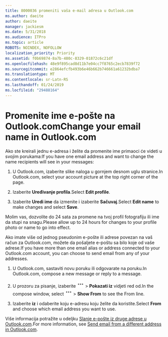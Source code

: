 ```yaml
---
title: 8000036 promeniti vaša e-mail adresa u Outlook.com
ms.author: daeite
author: daeite
manager: jackiesm
ms.date: 5/31/2018
ms.audience: ITPro
ms.topic: article
ROBOTS: NOINDEX, NOFOLLOW
localization_priority: Priority
ms.assetid: f0b69874-8a7b-480c-8329-01872c6c21df
ms.openlocfilehash: 48e9f895cad8d11b7e04cc7f8765c2ecb7839f72
ms.sourcegitcommit: e2864efcfb493b6e46b662b746661a61232bdba7
ms.translationtype: MT
ms.contentlocale: sr-Latn-RS
ms.lasthandoff: 01/24/2019
ms.locfileid: "29488164"
---
```

# <a name="change-your-email-name-in-outlookcom"></a><span data-ttu-id="5dcb8-102">Promenite ime e-pošte na Outlook.com</span><span class="sxs-lookup"><span data-stu-id="5dcb8-102">Change your email name in Outlook.com</span></span>

<span data-ttu-id="5dcb8-103">Ako ste kreirali jednu e-adresa i želite da promenite ime primaoci će videti u svojim porukama:</span><span class="sxs-lookup"><span data-stu-id="5dcb8-103">If you have one email address and want to change the name recipients will see in your messages:</span></span>
  
1. <span data-ttu-id="5dcb8-104">U Outlook.com, izaberite slike naloga u gornjem desnom uglu stranice.</span><span class="sxs-lookup"><span data-stu-id="5dcb8-104">In Outlook.com, select your account picture at the top right corner of the page.</span></span>
    
2. <span data-ttu-id="5dcb8-105">Izaberite **Uređivanje profila**.</span><span class="sxs-lookup"><span data-stu-id="5dcb8-105">Select **Edit profile**.</span></span> 
    
3. <span data-ttu-id="5dcb8-106">Izaberite **Uredi ime** da izmenite i izaberite **Sačuvaj**.</span><span class="sxs-lookup"><span data-stu-id="5dcb8-106">Select **Edit name** to make changes and select **Save**.</span></span> 
    
<span data-ttu-id="5dcb8-107">Molim vas, dozvolite do 24 sata za promene na tvoj profil fotografiju ili ime da stupi na snagu.</span><span class="sxs-lookup"><span data-stu-id="5dcb8-107">Please allow up to 24 hours for changes to your profile photo or name to go into effect.</span></span>
  
<span data-ttu-id="5dcb8-108">Ako imate više od jednog pseudonim e-pošte ili adrese povezan na vaš račun za Outlook.com, možete da pošaljete e-poštu sa bilo koje od vaše adrese.</span><span class="sxs-lookup"><span data-stu-id="5dcb8-108">If you have more than one email alias or address connected to your Outlook.com account, you can choose to send email from any of your addresses.</span></span>
  
1. <span data-ttu-id="5dcb8-109">U Outlook.com, sastaviti novu poruku ili odgovarate na poruku.</span><span class="sxs-lookup"><span data-stu-id="5dcb8-109">In Outlook.com, compose a new message or reply to a message.</span></span>
    
2. <span data-ttu-id="5dcb8-p101">U prozoru za pisanje, izaberite ![The više grupa ikonu "Radnje". ](media/b97ea7cd-eeb0-49c5-a564-7ca2d2e33909.png) \> **Pokazati iz** vidjeti red od.</span><span class="sxs-lookup"><span data-stu-id="5dcb8-p101">In the compose window, select ![The More group actions icon.](media/b97ea7cd-eeb0-49c5-a564-7ca2d2e33909.png) \> **Show From** to see the From line.</span></span> 
    
3. <span data-ttu-id="5dcb8-112">Izaberite **iz** i odaberite koju e-adresu koju želite da koristite.</span><span class="sxs-lookup"><span data-stu-id="5dcb8-112">Select **From** and choose which email address you want to use.</span></span> 
    
<span data-ttu-id="5dcb8-113">Više informacija potražite u odeljku [Slanje e-pošte iz druge adrese u Outlook.com](https://go.microsoft.com/fwlink/p/?linkid=2001701&amp;clcid=0x409).</span><span class="sxs-lookup"><span data-stu-id="5dcb8-113">For more information, see [Send email from a different address in Outlook.com](https://go.microsoft.com/fwlink/p/?linkid=2001701&amp;clcid=0x409).</span></span>
  

